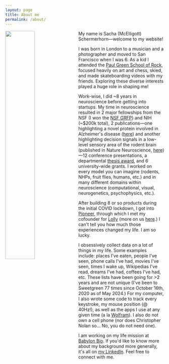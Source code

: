 ```yaml
---
layout: page
title: About me
permalink: /about/
---
```


<img style="float: left; margin: 0px 15px 15px 0px;" src="{{site.imgurl}}/withLenny.JPG" width="43%" />

My name is Sacha (McElligott) Schermerhorn—welcome to my website! 


I was born in London to a musician and a photographer and moved to San Francisco when I was 6. As a kid I attended the [Paul Green School of Rock](https://en.wikipedia.org/wiki/Paul_Green_(musician)#The_Paul_Green_School_of_Rock_Music), focused heavily on art and chess, skied, and made skateboarding videos with my friends. Exploring these diverse interests played a huge role in shaping me!


Work-wise, I did ~8 years in neuroscience before getting into startups. My time in neuroscience resulted in 2 major fellowships from the NSF (I won the [NSF GRFP](https://en.wikipedia.org/wiki/NSF-GRFP)) and NIH (~$200k total), 2 publications—one highlighting a novel protein involved in Alzheimer's disease ([here](https://actaneurocomms.biomedcentral.com/articles/10.1186/s40478-019-0848-6)) and another highlighting decision signals in a low-level sensory area of the rodent brain (published in Nature Neuroscience, [here](http://nature.com/articles/s41593-022-01151-0))—12 conference presentations, a departmental [thesis award](https://cas.nyu.edu/content/nyu-as/cas/academic-programs/honors-programs/dean-awards.html), and 6 university-wide grants. I worked on every model you can imagine (rodents, NHPs, fruit flies, humans, etc.) and in many different domains within neuroscience (computational, visual, neurogenetics, psychophysics, etc.).
       
After building 8 or so products during the initial COVID lockdown, I got into [Pioneer](https://pioneer.app), through which I met my cofounder for [Lolly](https://www.thelollyapp.com) (more on us [here](https://www.forbes.com/sites/rachelsandler/2021/01/15/meet-lolly-the-new-gen-z-dating-app-combining-tiktok-and-tinder/).) I can't tell you how much those experiences changed my life. I am so lucky.

I obsessively collect data on a lot of things in my life. Some examples include: places I've eaten, people I've seen, phone calls I've had, movies I've seen, times I wake up, Wikipedias I've read, dreams I've had, coffees I've had, etc. These lists have been going for >2 years and are not unique (I've been to Sweetgreen 77 times since October 16th, 2020 as of May 2024.) For my computer, I also wrote some code to track every keystroke, my mouse position (@ 40Hz!), as well as the apps I use at any given time (a la [Wolfram](https://writings.stephenwolfram.com/2012/03/the-personal-analytics-of-my-life/)). I also do not own a cell phone (nor does Christopher Nolan so... No, you do not need one).

I am working on my life mission at [Babylon Bio](https://babylon.bio). If you'd like to know more about my background more generally, it's all on [my LinkedIn](https://www.linkedin.com/in/sachamce/). Feel free to connect with me.